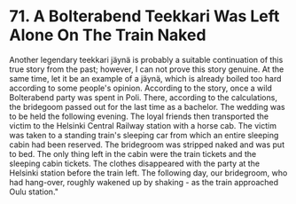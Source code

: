 


    
# 71. A Bolterabend Teekkari Was Left Alone On The Train Naked

Another legendary teekkari jäynä is probably a suitable continuation of this true story from the past; however, I can not prove this story genuine. At the same time, let it be an example of a jäynä, which is already boiled too hard according to some people's opinion. According to the story, once a wild Bolterabend party was spent in Poli. There, according to the calculations, the bridegoom passed out for the last time as a bachelor. The wedding was to be held the following evening. The loyal friends then transported the victim to the Helsinki Central Railway station with a horse cab. The victim was taken to a standing train's sleeping car from which an entire sleeping cabin had been reserved. The bridegroom was stripped naked and was put to bed. The only thing left in the cabin were the train tickets and the sleeping cabin tickets. The clothes disappeared with the party at the Helsinki station before the train left. The following day, our bridegroom, who had hang-over, roughly wakened up by shaking - as the train approached Oulu station."
